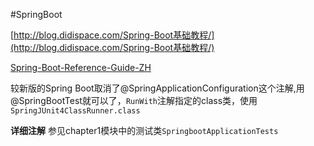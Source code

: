 #SpringBoot

[http://blog.didispace.com/Spring-Boot基础教程/](http://blog.didispace.com/Spring-Boot基础教程/)

[Spring-Boot-Reference-Guide-ZH](http://blog.didispace.com/books/spring-boot-reference/)

较新版的Spring Boot取消了@SpringApplicationConfiguration这个注解,用@SpringBootTest就可以了，`RunWith`注解指定的class类，使用`SpringJUnit4ClassRunner.class`

**详细注解** 参见chapter1模块中的测试类`SpringbootApplicationTests`